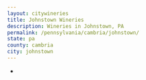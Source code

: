 ```yaml
---
layout: citywineries
title: Johnstown Wineries
description: Wineries in Johnstown, PA
permalink: /pennsylvania/cambria/johnstown/
state: pa
county: cambria
city: johnstown
---
```

-
